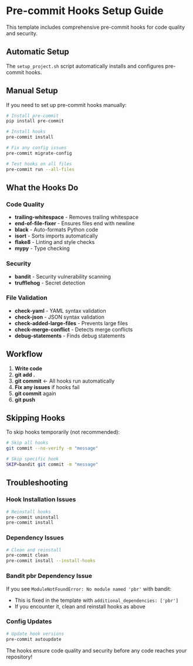 # Pre-commit Hooks Setup Guide

This template includes comprehensive pre-commit hooks for code quality and security.

## Automatic Setup

The `setup_project.sh` script automatically installs and configures pre-commit hooks.

## Manual Setup

If you need to set up pre-commit hooks manually:

```bash
# Install pre-commit
pip install pre-commit

# Install hooks
pre-commit install

# Fix any config issues
pre-commit migrate-config

# Test hooks on all files
pre-commit run --all-files
```

## What the Hooks Do

### Code Quality
- **trailing-whitespace** - Removes trailing whitespace
- **end-of-file-fixer** - Ensures files end with newline
- **black** - Auto-formats Python code
- **isort** - Sorts imports automatically
- **flake8** - Linting and style checks
- **mypy** - Type checking

### Security
- **bandit** - Security vulnerability scanning
- **trufflehog** - Secret detection

### File Validation
- **check-yaml** - YAML syntax validation
- **check-json** - JSON syntax validation
- **check-added-large-files** - Prevents large files
- **check-merge-conflict** - Detects merge conflicts
- **debug-statements** - Finds debug statements

## Workflow

1. **Write code**
2. **git add .**
3. **git commit** ← All hooks run automatically
4. **Fix any issues** if hooks fail
5. **git commit** again
6. **git push**

## Skipping Hooks

To skip hooks temporarily (not recommended):

```bash
# Skip all hooks
git commit --no-verify -m "message"

# Skip specific hook
SKIP=bandit git commit -m "message"
```

## Troubleshooting

### Hook Installation Issues
```bash
# Reinstall hooks
pre-commit uninstall
pre-commit install
```

### Dependency Issues
```bash
# Clean and reinstall
pre-commit clean
pre-commit install --install-hooks
```

### Bandit pbr Dependency Issue
If you see `ModuleNotFoundError: No module named 'pbr'` with bandit:
- This is fixed in the template with `additional_dependencies: ['pbr']`
- If you encounter it, clean and reinstall hooks as above

### Config Updates
```bash
# Update hook versions
pre-commit autoupdate
```

The hooks ensure code quality and security before any code reaches your repository!